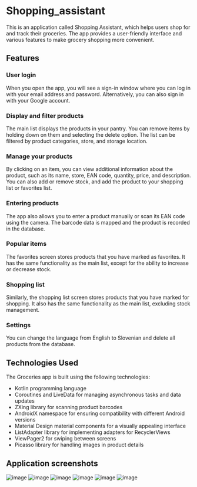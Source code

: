 # Shopping_assistant
This is an application called Shopping Assistant, which helps users shop for and track their groceries. The app provides a user-friendly interface and various features to make grocery shopping more convenient. 

## Features

### User login
When you open the app, you will see a sign-in window where you can log in with your email address and password. Alternatively, you can also sign in with your Google account.
### Display and filter products
The main list displays the products in your pantry. You can remove items by holding down on them and selecting the delete option. The list can be filtered by product categories, store, and storage location.
### Manage your products
By clicking on an item, you can view additional information about the product, such as its name, store, EAN code, quantity, price, and description. You can also add or remove stock, and add the product to your shopping list or favorites list.
### Entering products
The app also allows you to enter a product manually or scan its EAN code using the camera. The barcode data is mapped and the product is recorded in the database.
### Popular items
The favorites screen stores products that you have marked as favorites. It has the same functionality as the main list, except for the ability to increase or decrease stock.
### Shopping list
Similarly, the shopping list screen stores products that you have marked for shopping. It also has the same functionality as the main list, excluding stock management.
### Settings
You can change the language from English to Slovenian and delete all products from the database.


## Technologies Used

The Groceries app is built using the following technologies:

- Kotlin programming language
- Coroutines and LiveData for managing asynchronous tasks and data updates
- ZXing library for scanning product barcodes
- AndroidX namespace for ensuring compatibility with different Android versions
- Material Design material components for a visually appealing interface
- ListAdapter library for implementing adapters for RecyclerViews
- ViewPager2 for swiping between screens
- Picasso library for handling images in product details

## Application screenshots

![image](https://github.com/GrujicBard/Shopping_assistant/assets/33715866/63640f97-7bf6-4e72-9ebc-a9228e0230a4) ![image](https://github.com/GrujicBard/Shopping_assistant/assets/33715866/0e9c3aff-711d-45ae-a507-dee90002ff74)
![image](https://github.com/GrujicBard/Shopping_assistant/assets/33715866/cc855afa-e118-49b7-952c-4d7c26a907c4) ![image](https://github.com/GrujicBard/Shopping_assistant/assets/33715866/592e1141-295c-4325-84d7-67172f69ffed)
![image](https://github.com/GrujicBard/Shopping_assistant/assets/33715866/ef9c0593-0254-4d29-8e10-784cedd4b3d9) ![image](https://github.com/GrujicBard/Shopping_assistant/assets/33715866/cbe6df02-a2e5-4826-816d-17d475de735f)






